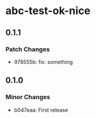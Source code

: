 # abc-test-ok-nice

## 0.1.1

### Patch Changes

- 978555b: fix: something

## 0.1.0

### Minor Changes

- b047eaa: First release
